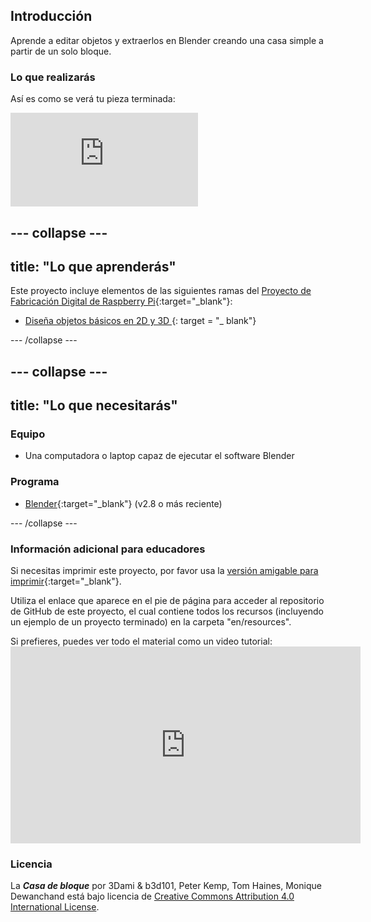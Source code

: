 ## Introducción

Aprende a editar objetos y extraerlos en Blender creando una casa simple a partir de un solo bloque.

### Lo que realizarás

Así es como se verá tu pieza terminada:

<div class="responsive-embed responsive-embed--video">
  <iframe class="responsive-embed__iframe" src="https://sketchfab.com/models/79f08731ff7848f48e09fbe473ee563b/embed" frameborder="0" allowvr allowfullscreen mozallowfullscreen="true" webkitallowfullscreen="true"></iframe>
</div>

## \--- collapse \---

## title: "Lo que aprenderás"

Este proyecto incluye elementos de las siguientes ramas del [Proyecto de Fabricación Digital de Raspberry Pi](http://rpf.io/curriculum){:target="_blank"}:

+ [Diseña objetos básicos en 2D y 3D ](https://curriculum.raspberrypi.org/design/creator/) {: target = "_ blank"}

\--- /collapse \---

## \--- collapse \---

## title: "Lo que necesitarás"

### Equipo

+ Una computadora o laptop capaz de ejecutar el software Blender

### Programa

+ [Blender](https://www.blender.org/download/){:target="_blank"} (v2.8 o más reciente)

\--- /collapse \---

### Información adicional para educadores

Si necesitas imprimir este proyecto, por favor usa la [versión amigable para imprimir](https://projects.raspberrypi.org/en/projects/blender-block-house/print){:target="_blank"}.

Utiliza el enlace que aparece en el pie de página para acceder al repositorio de GitHub de este proyecto, el cual contiene todos los recursos (incluyendo un ejemplo de un proyecto terminado) en la carpeta "en/resources".

Si prefieres, puedes ver todo el material como un video tutorial: <iframe width="560" height="315" src="https://www.youtube.com/embed/96Boo8roD3A" frameborder="0" allowfullscreen></iframe> 

### Licencia

La ***Casa de bloque*** por 3Dami & b3d101, Peter Kemp, Tom Haines, Monique Dewanchand está bajo licencia de [Creative Commons Attribution 4.0 International License](http://creativecommons.org/licenses/by-sa/4.0/).